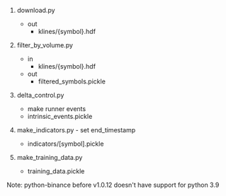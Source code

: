 
1. download.py
   - out
     - klines/{symbol}.hdf
   
1. filter_by_volume.py
   - in
     - klines/{symbol}.hdf
   - out
     - filtered_symbols.pickle

1. delta_control.py
   - make runner events
   - intrinsic_events.pickle
   
1. make_indicators.py - set end_timestamp
   - indicators/[symbol].pickle
   
1. make_training_data.py
   - training_data.pickle



Note:
python-binance before v1.0.12 doesn't have support for python 3.9
